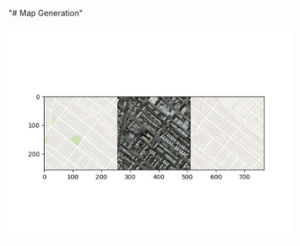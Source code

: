 "# Map Generation" 


![alt text](https://github.com/arsh73552/MapGeneration/blob/main/exampleOut.jpg)
